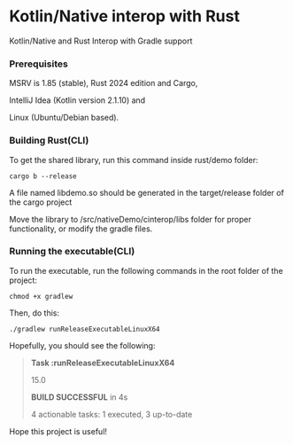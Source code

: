 # Kotlin/Native interop with Rust

Kotlin/Native and Rust Interop with Gradle support

### Prerequisites
MSRV is 1.85 (stable), Rust 2024 edition and Cargo,
 
IntelliJ Idea (Kotlin version 2.1.10) and

Linux (Ubuntu/Debian based).

### Building Rust(CLI)
To get the shared library, run this command inside rust/demo folder:

```
cargo b --release
```

A file named libdemo.so should be generated in the
target/release folder of the cargo project

Move the library to /src/nativeDemo/cinterop/libs folder for proper functionality,
or modify the gradle files.

### Running the executable(CLI)
To run the executable, run the following commands
in the root folder of the project:

```
chmod +x gradlew
```

Then, do this:

```
./gradlew runReleaseExecutableLinuxX64
```

Hopefully, you should see the following:

><b>Task :runReleaseExecutableLinuxX64</b>
>
>15.0
>
>
><b>BUILD SUCCESSFUL</b> in 4s
>
>4 actionable tasks: 1 executed, 3 up-to-date


Hope this project is useful!
